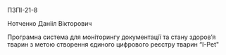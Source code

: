 ПЗПІ-21-8

Нотченко Данііл Вікторович

Програмна система для моніторингу документації та стану здоров’я тварин з метою створення єдиного цифрового реєстру тварин “I-Pet"
